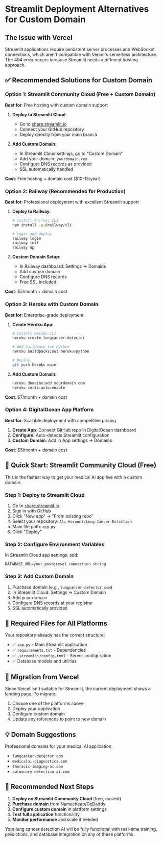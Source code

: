 # Streamlit Deployment Alternatives for Custom Domain

## The Issue with Vercel
Streamlit applications require persistent server processes and WebSocket connections, which aren't compatible with Vercel's serverless architecture. The 404 error occurs because Streamlit needs a different hosting approach.

## ✅ Recommended Solutions for Custom Domain

### Option 1: Streamlit Community Cloud (Free + Custom Domain)
**Best for**: Free hosting with custom domain support

1. **Deploy to Streamlit Cloud**:
   - Go to [share.streamlit.io](https://share.streamlit.io)
   - Connect your GitHub repository
   - Deploy directly from your main branch

2. **Add Custom Domain**:
   - In Streamlit Cloud settings, go to "Custom Domain"
   - Add your domain: `yourdomain.com`
   - Configure DNS records as provided
   - SSL automatically handled

**Cost**: Free hosting + domain cost ($10-15/year)

### Option 2: Railway (Recommended for Production)
**Best for**: Professional deployment with excellent Streamlit support

1. **Deploy to Railway**:
   ```bash
   # Install Railway CLI
   npm install -g @railway/cli
   
   # Login and deploy
   railway login
   railway init
   railway up
   ```

2. **Custom Domain Setup**:
   - In Railway dashboard: Settings → Domains
   - Add custom domain
   - Configure DNS records
   - Free SSL included

**Cost**: $5/month + domain cost

### Option 3: Heroku with Custom Domain
**Best for**: Enterprise-grade deployment

1. **Create Heroku App**:
   ```bash
   # Install Heroku CLI
   heroku create lungcancer-detector
   
   # Add buildpack for Python
   heroku buildpacks:set heroku/python
   
   # Deploy
   git push heroku main
   ```

2. **Add Custom Domain**:
   ```bash
   heroku domains:add yourdomain.com
   heroku certs:auto:enable
   ```

**Cost**: $7/month + domain cost

### Option 4: DigitalOcean App Platform
**Best for**: Scalable deployment with competitive pricing

1. **Create App**: Connect GitHub repo in DigitalOcean dashboard
2. **Configure**: Auto-detects Streamlit configuration
3. **Custom Domain**: Add in App settings → Domains

**Cost**: $5/month + domain cost

## 🚀 Quick Start: Streamlit Community Cloud (Free)

This is the fastest way to get your medical AI app live with a custom domain:

### Step 1: Deploy to Streamlit Cloud
1. Go to [share.streamlit.io](https://share.streamlit.io)
2. Sign in with GitHub
3. Click "New app" → "From existing repo"
4. Select your repository: `Ali-Haroon3/Lung-Cancer-Detection`
5. Main file path: `app.py`
6. Click "Deploy"

### Step 2: Configure Environment Variables
In Streamlit Cloud app settings, add:
```
DATABASE_URL=your_postgresql_connection_string
```

### Step 3: Add Custom Domain
1. Purchase domain (e.g., `lungcancer-detector.com`)
2. In Streamlit Cloud: Settings → Custom Domain
3. Add your domain
4. Configure DNS records at your registrar
5. SSL automatically provided

## 📝 Required Files for All Platforms

Your repository already has the correct structure:
- ✅ `app.py` - Main Streamlit application
- ✅ `requirements.txt` - Dependencies
- ✅ `.streamlit/config.toml` - Server configuration
- ✅ Database models and utilities

## 🔄 Migration from Vercel

Since Vercel isn't suitable for Streamlit, the current deployment shows a landing page. To migrate:

1. Choose one of the platforms above
2. Deploy your application
3. Configure custom domain
4. Update any references to point to new domain

## 💡 Domain Suggestions

Professional domains for your medical AI application:
- `lungcancer-detector.com`
- `medicalai-diagnostics.com`
- `thoracic-imaging-ai.com`
- `pulmonary-detection-ai.com`

## 🎯 Recommended Next Steps

1. **Deploy on Streamlit Community Cloud** (free, easiest)
2. **Purchase domain** from Namecheap/GoDaddy
3. **Configure custom domain** in platform settings
4. **Test full application** functionality
5. **Monitor performance** and scale if needed

Your lung cancer detection AI will be fully functional with real-time training, predictions, and database integration on any of these platforms.
